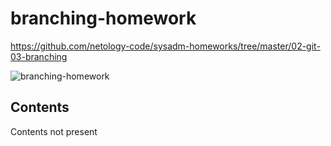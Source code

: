 # branching-homework
https://github.com/netology-code/sysadm-homeworks/tree/master/02-git-03-branching

![branching-homework](https://fast-report.com/uploads/cache/product_thumb/uploads/products/logo_color/8204576f89697039f8b38d8f81e0b2d3.png)

## Contents

Contents not present
